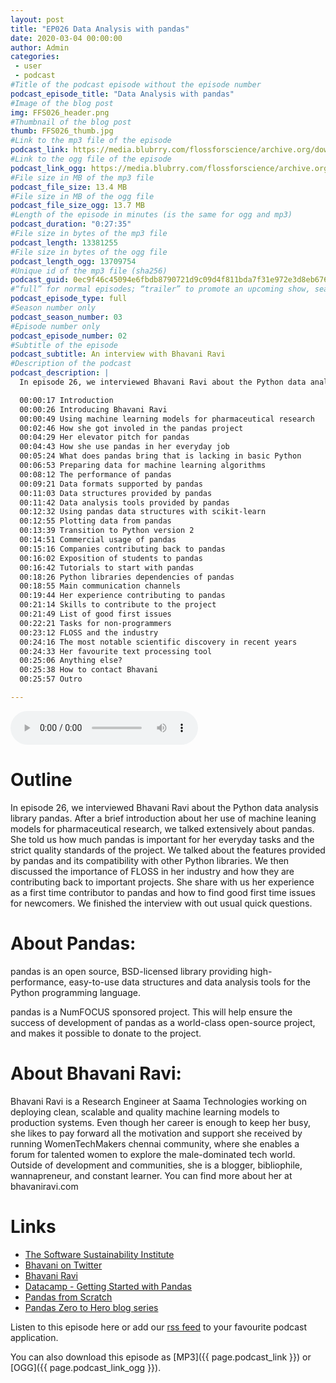 ```yaml
---
layout: post
title: "EP026 Data Analysis with pandas"
date: 2020-03-04 00:00:00
author: Admin
categories: 
 - user
 - podcast
#Title of the podcast episode without the episode number
podcast_episode_title: "Data Analysis with pandas"
#Image of the blog post
img: FFS026_header.png
#Thumbnail of the blog post
thumb: FFS026_thumb.jpg
#Link to the mp3 file of the episode
podcast_link: https://media.blubrry.com/flossforscience/archive.org/download/ffsep026pandas/FFS_EP026_pandas.mp3
#Link to the ogg file of the episode
podcast_link_ogg: https://media.blubrry.com/flossforscience/archive.org/download/ffsep026pandas/FFS_EP026_pandas.ogg
#File size in MB of the mp3 file
podcast_file_size: 13.4 MB
#File size in MB of the ogg file
podcast_file_size_ogg: 13.7 MB
#Length of the episode in minutes (is the same for ogg and mp3)
podcast_duration: "0:27:35"
#File size in bytes of the mp3 file
podcast_length: 13381255
#File size in bytes of the ogg file
podcast_length_ogg: 13709754
#Unique id of the mp3 file (sha256)
podcast_guid: 0ec9f46c45094e6fbdb8790721d9c09d4f811bda7f31e972e3d8eb6761168435
#“full” for normal episodes; “trailer” to promote an upcoming show, season, or episode; or “bonus” for extra content related to a show, season, or episode.
podcast_episode_type: full
#Season number only
podcast_season_number: 03
#Episode number only
podcast_episode_number: 02
#Subtitle of the episode 
podcast_subtitle: An interview with Bhavani Ravi
#Description of the podcast
podcast_description: |
  In episode 26, we interviewed Bhavani Ravi about the Python data analysis library pandas. After a brief introduction about her use of machine leaning models for pharmaceutical research, we talked extensively about pandas. She told us how much pandas is important for her everyday tasks and the strict quality standards of the project. We talked about the features provided by pandas and its compatibility with other Python libraries. We then discussed the importance of FLOSS in her industry and how they are contributing back to important projects. She share with us her experience as a first time contributor to pandas and how to find good first time issues for newcomers. We finished the interview with out usual quick questions.  

  00:00:17 Introduction
  00:00:26 Introducing Bhavani Ravi
  00:00:49 Using machine learning models for pharmaceutical research
  00:02:46 How she got involed in the pandas project
  00:04:29 Her elevator pitch for pandas
  00:04:43 How she use pandas in her everyday job
  00:05:24 What does pandas bring that is lacking in basic Python
  00:06:53 Preparing data for machine learning algorithms
  00:08:12 The performance of pandas
  00:09:21 Data formats supported by pandas
  00:11:03 Data structures provided by pandas
  00:11:42 Data analysis tools provided by pandas
  00:12:32 Using pandas data structures with scikit-learn
  00:12:55 Plotting data from pandas
  00:13:39 Transition to Python version 2
  00:14:51 Commercial usage of pandas
  00:15:16 Companies contributing back to pandas
  00:16:02 Exposition of students to pandas
  00:16:42 Tutorials to start with pandas
  00:18:26 Python libraries dependencies of pandas
  00:18:55 Main communication channels
  00:19:44 Her experience contributing to pandas
  00:21:14 Skills to contribute to the project
  00:21:49 List of good first issues
  00:22:21 Tasks for non-programmers
  00:23:12 FLOSS and the industry
  00:24:16 The most notable scientific discovery in recent years
  00:24:33 Her favourite text processing tool
  00:25:06 Anything else?
  00:25:38 How to contact Bhavani
  00:25:57 Outro

---
```


<audio controls>
  <source src="{{ page.podcast_link_ogg }}" type="audio/ogg">
  <source src="{{ page.podcast_link }}" type="audio/mpeg">
Your browser does not support the audio element.
</audio>

# Outline

In episode 26, we interviewed Bhavani Ravi about the Python data analysis library pandas. After a brief introduction about her use of machine leaning models for pharmaceutical research, we talked extensively about pandas. She told us how much pandas is important for her everyday tasks and the strict quality standards of the project. We talked about the features provided by pandas and its compatibility with other Python libraries. We then discussed the importance of FLOSS in her industry and how they are contributing back to important projects. She share with us her experience as a first time contributor to pandas and how to find good first time issues for newcomers. We finished the interview with out usual quick questions.

# About Pandas:

pandas is an open source, BSD-licensed library providing high-performance, easy-to-use data structures and data analysis tools for the Python programming language.

pandas is a NumFOCUS sponsored project. This will help ensure the success of development of pandas as a world-class open-source project, and makes it possible to donate to the project.

# About Bhavani Ravi:

Bhavani Ravi is a Research Engineer at  Saama Technologies working on deploying clean, scalable and quality machine learning models to production systems. Even though her career is enough to keep her busy, she likes to pay forward all the motivation and support she received by running WomenTechMakers chennai community, where she enables a forum for talented women to explore the male-dominated tech world. Outside of development and communities, she is a blogger, bibliophile, wannapreneur, and constant learner. You can find more about her at bhavaniravi.com

# Links

* [The Software Sustainability Institute](www.software.ac.uk)
* [Bhavani on Twitter](https://twitter.com/geeky_bhavani)
* [Bhavani Ravi](bhavaniravi.com)
* [Datacamp - Getting Started with Pandas](https://www.datacamp.com/community/tutorials/pandas-tutorial-dataframe-python)
* [Pandas from Scratch](https://www.analyticsvidhya.com/blog/2016/01/complete-tutorial-learn-data-science-python-scratch-2/)
* [Pandas Zero to Hero blog series](https://medium.com/series/python-pandas-101-55f5e47ac7c8)



Listen to this episode here or add our [rss feed](https://flossforscience.com/feed.xml) to your favourite podcast application. 

You can also download this episode as [MP3]({{ page.podcast_link }}) or [OGG]({{ page.podcast_link_ogg }}). 
